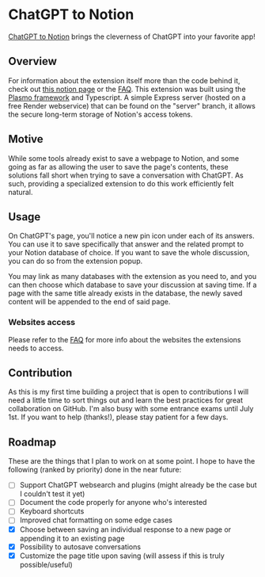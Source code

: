 # ChatGPT to Notion

[ChatGPT to Notion](https://chrome.google.com/webstore/detail/chatgpt-to-notion/oojndninaelbpllebamcojkdecjjhcle) brings the cleverness of ChatGPT into your favorite app!

## Overview

For information about the extension itself more than the code behind it, check out [this notion page](https://theo-lartigau.notion.site/theo-lartigau/ChatGPT-to-Notion-af29d9538dca4493a15bb4ed0fde7f91) or the [FAQ](https://github.com/L-a-r-t/chatgpt-to-notion/wiki/FAQ). This extension was built using the [Plasmo framework](https://www.plasmo.com/) and Typescript. A simple Express server (hosted on a free Render webservice) that can be found on the "server" branch, it allows the secure long-term storage of Notion's access tokens.

## Motive

While some tools already exist to save a webpage to Notion, and some going as far as allowing the user to save the page's contents, these solutions fall short when trying to save a conversation with ChatGPT. As such, providing a specialized extension to do this work efficiently felt natural.

## Usage

On ChatGPT's page, you'll notice a new pin icon under each of its answers. You can use it to save specifically that answer and the related prompt to your Notion database of choice. If you want to save the whole discussion, you can do so from the extension popup.

You may link as many databases with the extension as you need to, and you can then choose which database to save your discussion at saving time. If a page with the same title already exists in the database, the newly saved content will be appended to the end of said page.

### Websites access

Please refer to the [FAQ](https://github.com/L-a-r-t/chatgpt-to-notion/wiki/FAQ) for more info about the websites the extensions needs to access.

## Contribution

As this is my first time building a project that is open to contributions I will need a little time to sort things out and learn the best practices for great collaboration on GitHub. I'm also busy with some entrance exams until July 1st. If you want to help (thanks!), please stay patient for a few days.

## Roadmap

These are the things that I plan to work on at some point. I hope to have the following (ranked by priority) done in the near future:

- [ ] Support ChatGPT websearch and plugins (might already be the case but I couldn't test it yet)
- [ ] Document the code properly for anyone who's interested
- [ ] Keyboard shortcuts
- [ ] Improved chat formatting on some edge cases
- [x] Choose between saving an individual response to a new page or appending it to an existing page
- [x] Possibility to autosave conversations
- [x] Customize the page title upon saving (will assess if this is truly possible/useful)

